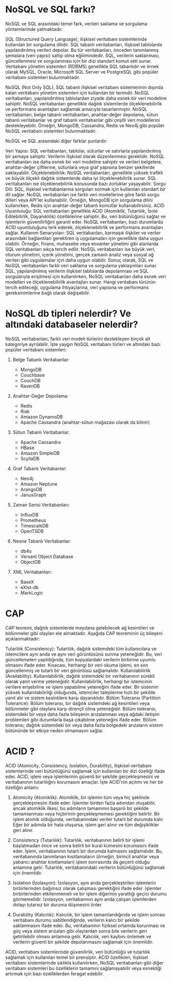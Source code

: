 # NoSQL ve SQL farkı?
NoSQL ve SQL arasındaki temel fark, verileri saklama ve sorgulama yöntemlerinde yatmaktadır.

SQL (Structured Query Language), ilişkisel veritabanı sistemlerinde kullanılan bir sorgulama dilidir. SQL tabanlı veritabanları, ilişkisel tablolarda yapılandırılmış verileri depolar. Bu tür veritabanları, önceden tanımlanmış şemalara (veri yapısı) sahip olma eğilimindedir. SQL, verilerin saklanması, güncellenmesi ve sorgulanması için bir dizi standart komut seti sunar. Veritabanı yönetim sistemleri (RDBMS) genellikle SQL tabanlıdır ve örnek olarak MySQL, Oracle, Microsoft SQL Server ve PostgreSQL gibi popüler veritabanı sistemleri bulunmaktadır.

NoSQL (Not Only SQL), SQL tabanlı ilişkisel veritabanı sistemlerinin dışında kalan veritabanı yönetim sistemleri için kullanılan bir terimdir. NoSQL veritabanları, yapılandırılmış tablolardan ziyade daha esnek bir veri modeline sahiptir. NoSQL veritabanları genellikle dağıtık sistemlerde ölçeklenebilirlik ve performans avantajları sağlamak amacıyla tasarlanmıştır. NoSQL veritabanları, belge tabanlı veritabanları, anahtar-değer depolama, sütun tabanlı veritabanlar ve graf tabanlı veritabanlar gibi çeşitli veri modellerini destekleyebilir. Örneğin, MongoDB, Cassandra, Redis ve Neo4j gibi popüler NoSQL veritabanı sistemleri bulunmaktadır.

NoSQL ve SQL arasındaki diğer farklar şunlardır:

Veri Yapısı: SQL veritabanları, tablolar, sütunlar ve satırlarla yapılandırılmış bir şemaya sahiptir. Verilerin ilişkisel olarak düzenlenmesi gereklidir. NoSQL veritabanları ise daha esnek bir veri modeline sahiptir ve verileri belgelere, anahtar-değer çiftlerine, sütunlara veya graf yapısına benzer şekillerde saklayabilir.
Ölçeklenebilirlik: NoSQL veritabanları, genellikle yüksek trafikli ve büyük ölçekli dağıtık sistemlerde daha iyi ölçeklenebilirlik sunar. SQL veritabanları ise ölçeklenebilirlik konusunda bazı zorluklar yaşayabilir.
Sorgu Dili: SQL, ilişkisel veritabanlarına sorguları sormak için kullanılan standart bir dil sağlar. NoSQL veritabanları ise farklı veri modellerine göre farklı sorgu dilleri veya API'ler kullanabilir. Örneğin, MongoDB için sorgulama dilini kullanırken, Redis için anahtar-değer tabanlı komutlar kullanabilirsiniz.
ACID Uyumluluğu: SQL veritabanları genellikle ACID (Atomiklik, Tutarlılık, İzole Edilebilirlik, Dayanıklılık) özelliklerine sahiptir. Bu, veri bütünlüğünü sağlar ve işlemlerin güvenilirliğini garanti eder. NoSQL veritabanları, bazı durumlarda ACID uyumluluğunu terk ederek, ölçeklenebilirlik ve performans avantajları sağlar.
Kullanım Senaryoları: SQL veritabanları, karmaşık ilişkiler ve veriler arasındaki bağlantıları gerektiren iş uygulamaları için genellikle daha uygun olabilir. Örneğin, finans, muhasebe veya envanter yönetimi gibi alanlarda SQL veritabanları sıkça tercih edilir. NoSQL veritabanları ise büyük veri, oturum yönetimi, içerik yönetimi, gerçek zamanlı analiz veya sosyal ağ verileri gibi uygulamalar için daha uygun olabilir.
Sonuç olarak, SQL ve NoSQL veritabanları farklı veri saklama ve sorgulama yaklaşımları sunar. SQL, yapılandırılmış verilerin ilişkisel tablolarda depolanması ve SQL sorgularıyla erişilmesi için kullanılırken, NoSQL veritabanları daha esnek veri modelleri ve ölçeklenebilirlik avantajları sunar. Hangi veritabanı türünün tercih edileceği, uygulama ihtiyaçlarına, veri yapısına ve performans gereksinimlerine bağlı olarak değişebilir.

# NoSQL db tipleri nelerdir? Ve altındaki databaseler nelerdir?

NoSQL veritabanları, farklı veri modeli türlerini destekleyen birçok alt kategoriye ayrılabilir. İşte yaygın NoSQL veritabanı türleri ve altındaki bazı popüler veritabanı sistemleri:

1. Belge Tabanlı Veritabanlar:
    - MongoDB
    - Couchbase
    - CouchDB
    - RavenDB

2. Anahtar-Değer Depolama:
    - Redis
    - Riak
    - Amazon DynamoDB
    - Apache Cassandra (anahtar-sütun mağazası olarak da bilinir)

3. Sütun Tabanlı Veritabanlar:
    - Apache Cassandra
    - HBase
    - Amazon SimpleDB
    - ScyllaDB

4. Graf Tabanlı Veritabanlar:
    - Neo4j
    - Amazon Neptune
    - ArangoDB
    - JanusGraph

5. Zaman Serisi Veritabanları:
    - InfluxDB
    - Prometheus
    - TimescaleDB
    - OpenTSDB

6. Nesne Tabanlı Veritabanlar:
    - db4o
    - Versant Object Database
    - ObjectDB

7. XML Veritabanları:
    - BaseX
    - eXist-db
    - MarkLogic

# CAP 

CAP teoremi, dağıtık sistemlerde meydana gelebilecek ağ kesintileri ve bölünmeler gibi olayları ele almaktadır. Aşağıda CAP teoreminin üç bileşeni açıklanmaktadır:

Tutarlılık (Consistency): Tutarlılık, dağıtık sistemdeki tüm kullanıcılara ve istemcilere aynı anda ve aynı veri görüntüsünü sunma yeteneğidir. Bu, veri güncellemeleri yapıldığında, tüm kopyalardaki verilerin birbirine uyumlu olmasını ifade eder. Kısacası, herhangi bir veri okuma işlemi, en son güncellenmiş ve tutarlı bir veri görüntüsü sağlamalıdır.
Kullanılabilirlik (Availability): Kullanılabilirlik, dağıtık sistemdeki bir veritabanının sürekli olarak yanıt verme yeteneğidir. Kullanılabilirlik, herhangi bir istemcinin verilere erişebilme ve işlem yapabilme yeteneğini ifade eder. Bir sistemin yüksek kullanılabilirliği olduğunda, istemciler taleplerine hızlı bir şekilde yanıt alır ve sistem kesintilere karşı dayanıklıdır.
Bölüm Toleransı (Partition Tolerance): Bölüm toleransı, bir dağıtık sistemdeki ağ kesintileri veya bölünmeler gibi olaylara karşı dirençli olma yeteneğidir. Bölüm toleransı, sistemdeki bir veya daha fazla bileşenin arızalanması veya ağdaki iletişim problemleri gibi durumlarla başa çıkabilme yeteneğini ifade eder. Bölüm toleransı, dağıtık sistemdeki bir veya daha fazla bölgedeki arızaların sistem bütününde bir etkiye neden olmamasını sağlar.

# ACID ?

ACID (Atomicity, Consistency, Isolation, Durability), ilişkisel veritabanı sistemlerinde veri bütünlüğünü sağlamak için kullanılan bir dizi özelliği ifade eder. ACID, işlem veya işlemlerinin güvenli bir şekilde gerçekleşmesini ve veritabanının tutarlılığını korumasını amaçlar. İşte ACID'nin açılımı ve her bir özelliğin anlamı:

1. Atomicity (Atomiklik): Atomiklik, bir işlemin tüm veya hiç şeklinde gerçekleşmesini ifade eder. İşlemler birden fazla adımdan oluşabilir, ancak atomiklik ilkesi, bu adımların tamamının başarılı bir şekilde tamamlanması veya hiçbirinin gerçekleşmemesi gerektiğini belirtir. Bir işlem atomik olduğunda, veritabanındaki veriler tutarlı bir durumda kalır. Eğer bir adımda bir hata oluşursa, işlem geri alınır ve tüm değişiklikler geri alınır.

2. Consistency (Tutarlılık): Tutarlılık, veritabanının belirli bir işlemi başlatmadan önce ve sonra belirli bir kural kümesini korumasını ifade eder. İşlem, veritabanının tutarlı bir durumda kalmasını sağlamalıdır. Bu, veritabanında tanımlanan kısıtlamaların (örneğin, birincil anahtar veya yabancı anahtar kısıtlamaları) işlem sonrasında da geçerli olduğu anlamına gelir. Tutarlılık, veritabanındaki verilerin bütünlüğünü sağlamak için önemlidir.

3. Isolation (İzolasyon): İzolasyon, aynı anda gerçekleştirilen işlemlerin birbirlerinden bağımsız olarak çalışması gerektiğini ifade eder. İşlemler birbirlerinden etkilenmemeli ve bir işlem diğerinin yarattığı geçici durumu görmemelidir. İzolasyon, veritabanının aynı anda çalışan işlemlerden dolayı tutarsız bir duruma düşmesini önler.

4. Durability (Kalıcılık): Kalıcılık, bir işlem tamamlandığında ve işlem sonrası veritabanı durumu sabitlendiğinde, verilerin kalıcı bir şekilde saklanmasını ifade eder. Bu, veritabanının fiziksel ortamda korunması ve güç veya sistem arızaları gibi olaylardan sonra bile verilerin geri getirilebilir olması anlamına gelir. Kalıcılık, veri kaybını önlemek ve verilerin güvenli bir şekilde depolanmasını sağlamak için önemlidir.

ACID, veritabanı sistemlerinde güvenilirlik, veri bütünlüğü ve tutarlılık sağlamak için kullanılan temel bir prensiptir. ACID özellikleri, ilişkisel veritabanı sistemlerinde sıklıkla kullanılırken, NoSQL veritabanları gibi diğer veritabanı sistemleri bu özelliklerin tamamını sağlamayabilir veya esnekliği artırmak için bazı özelliklerden feragat edebilir.
